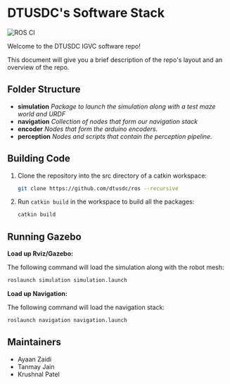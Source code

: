 # DTUSDC's Software Stack
![ROS CI](https://github.com/DTUSDC/ros/workflows/ROS%20CI/badge.svg?branch=master)

Welcome to the DTUSDC IGVC software repo!

This document will give you a brief description of the repo's layout and an overview of the repo.

## Folder Structure

 * **simulation**
    *Package to launch the simulation along with a test maze world and URDF*
 * **navigation**
    *Collection of nodes that form our navigation stack*
 * **encoder**
    *Nodes that form the arduino encoders.*
 * **perception**
    *Nodes and scripts that contain the perception pipeline.*
    
## Building Code
 
1. Clone the repository into the src directory of a catkin workspace:
    ```bash
    git clone https://github.com/dtusdc/ros --recursive
    ```

2. Run `catkin build` in the workspace to build all the packages:
    ```bash
    catkin build
    ```

## Running Gazebo

**Load up Rviz/Gazebo:**

The following command will load the simulation along with the robot mesh:
```bash
roslaunch simulation simulation.launch
```

**Load up Navigation:**

The following command will load the navigation stack:
```bash
roslaunch navigation navigation.launch
```


## Maintainers
- Ayaan Zaidi
- Tanmay Jain
- Krushnal Patel

